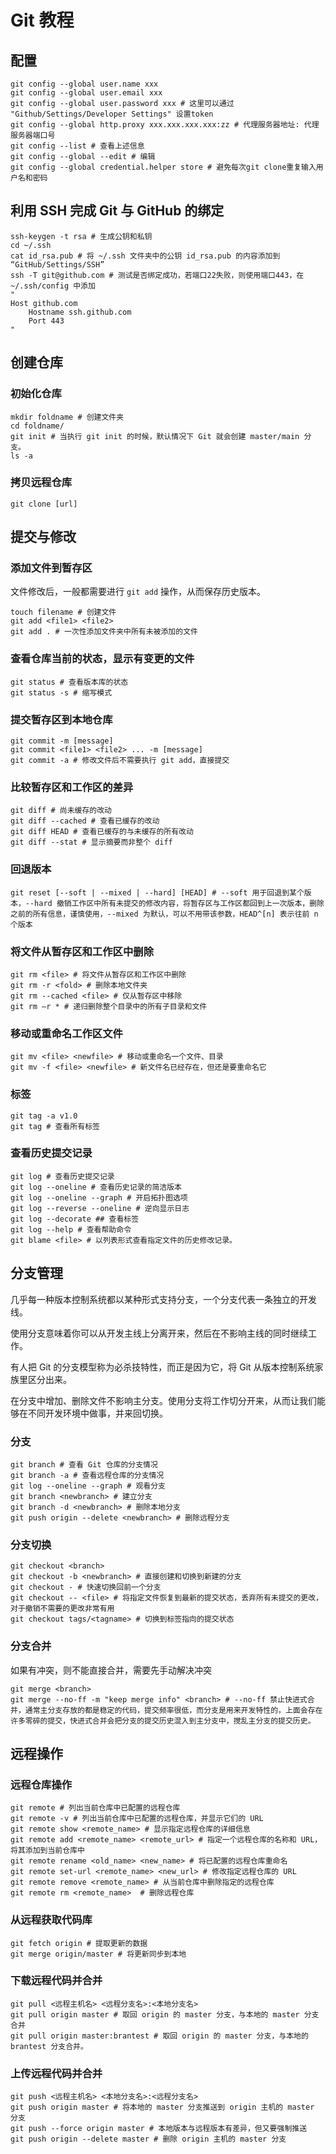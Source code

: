# Git 教程

## 配置

```shell
git config --global user.name xxx
git config --global user.email xxx
git config --global user.password xxx # 这里可以通过 "Github/Settings/Developer Settings" 设置token
git config --global http.proxy xxx.xxx.xxx.xxx:zz # 代理服务器地址: 代理服务器端口号
git config --list # 查看上述信息
git config --global --edit # 编辑
git config --global credential.helper store # 避免每次git clone重复输入用户名和密码
```

## 利用 SSH 完成 Git 与 GitHub 的绑定

```shell
ssh-keygen -t rsa # 生成公钥和私钥
cd ~/.ssh
cat id_rsa.pub # 将 ~/.ssh 文件夹中的公钥 id_rsa.pub 的内容添加到 “GitHub/Settings/SSH”
ssh -T git@github.com # 测试是否绑定成功，若端口22失败，则使用端口443，在 ~/.ssh/config 中添加 
" 
Host github.com 
    Hostname ssh.github.com 
    Port 443 
"
```

## 创建仓库

### 初始化仓库

```shell
mkdir foldname # 创建文件夹
cd foldname/
git init # 当执行 git init 的时候，默认情况下 Git 就会创建 master/main 分支。
ls -a
```

### 拷贝远程仓库

```shell
git clone [url]
```

## 提交与修改

### 添加文件到暂存区

文件修改后，一般都需要进行 `git add` 操作，从而保存历史版本。

```shell
touch filename # 创建文件
git add <file1> <file2>
git add . # 一次性添加文件夹中所有未被添加的文件
```

### 查看仓库当前的状态，显示有变更的文件

```shell
git status # 查看版本库的状态
git status -s # 缩写模式
```

### 提交暂存区到本地仓库

```shell
git commit -m [message]
git commit <file1> <file2> ... -m [message]
git commit -a # 修改文件后不需要执行 git add，直接提交
```

### 比较暂存区和工作区的差异

```shell
git diff # 尚未缓存的改动
git diff --cached # 查看已缓存的改动
git diff HEAD # 查看已缓存的与未缓存的所有改动
git diff --stat # 显示摘要而非整个 diff
```

### 回退版本

```shell
git reset [--soft | --mixed | --hard] [HEAD] # --soft 用于回退到某个版本，--hard 撤销工作区中所有未提交的修改内容，将暂存区与工作区都回到上一次版本，删除之前的所有信息，谨慎使用，--mixed 为默认，可以不用带该参数，HEAD^[n] 表示往前 n 个版本
```

### 将文件从暂存区和工作区中删除

```shell
git rm <file> # 将文件从暂存区和工作区中删除
git rm -r <fold> # 删除本地文件夹
git rm --cached <file> # 仅从暂存区中移除
git rm –r * # 递归删除整个目录中的所有子目录和文件
```
 
### 移动或重命名工作区文件

```shell
git mv <file> <newfile> # 移动或重命名一个文件、目录
git mv -f <file> <newfile> # 新文件名已经存在，但还是要重命名它
```

### 标签

```shell
git tag -a v1.0 
git tag # 查看所有标签
```

### 查看历史提交记录

```shell
git log # 查看历史提交记录
git log --oneline # 查看历史记录的简洁版本
git log --oneline --graph # 开启拓扑图选项
git log --reverse --oneline # 逆向显示日志
git log --decorate ## 查看标签
git log --help # 查看帮助命令
git blame <file> # 以列表形式查看指定文件的历史修改记录。
```

## 分支管理
几乎每一种版本控制系统都以某种形式支持分支，一个分支代表一条独立的开发线。

使用分支意味着你可以从开发主线上分离开来，然后在不影响主线的同时继续工作。

有人把 Git 的分支模型称为必杀技特性，而正是因为它，将 Git 从版本控制系统家族里区分出来。

在分支中增加、删除文件不影响主分支。使用分支将工作切分开来，从而让我们能够在不同开发环境中做事，并来回切换。

### 分支

```shell
git branch # 查看 Git 仓库的分支情况
git branch -a # 查看远程仓库的分支情况
git log --oneline --graph # 观看分支
git branch <newbranch> # 建立分支
git branch -d <newbranch> # 删除本地分支
git push origin --delete <newbranch> # 删除远程分支
```

### 分支切换

```shell
git checkout <branch>
git checkout -b <newbranch> # 直接创建和切换到新建的分支
git checkout - # 快速切换回前一个分支
git checkout -- <file> # 将指定文件恢复到最新的提交状态，丢弃所有未提交的更改，对于撤销不需要的更改非常有用
git checkout tags/<tagname> # 切换到标签指向的提交状态
```

### 分支合并
如果有冲突，则不能直接合并，需要先手动解决冲突

```shell
git merge <branch>
git merge --no-ff -m "keep merge info" <branch> # --no-ff 禁止快进式合并，通常主分支存放的都是稳定的代码，提交频率很低，而分支是用来开发特性的，上面会存在许多零碎的提交，快进式合并会把分支的提交历史混入到主分支中，搅乱主分支的提交历史。
```

## 远程操作

### 远程仓库操作

```shell
git remote # 列出当前仓库中已配置的远程仓库
git remote -v # 列出当前仓库中已配置的远程仓库，并显示它们的 URL
git remote show <remote_name> # 显示指定远程仓库的详细信息
git remote add <remote_name> <remote_url> # 指定一个远程仓库的名称和 URL，将其添加到当前仓库中
git remote rename <old_name> <new_name> # 将已配置的远程仓库重命名
git remote set-url <remote_name> <new_url> # 修改指定远程仓库的 URL
git remote remove <remote_name> # 从当前仓库中删除指定的远程仓库
git remote rm <remote_name>  # 删除远程仓库

```

### 从远程获取代码库

```shell
git fetch origin # 提取更新的数据
git merge origin/master # 将更新同步到本地
```

### 下载远程代码并合并

```shell
git pull <远程主机名> <远程分支名>:<本地分支名>
git pull origin master # 取回 origin 的 master 分支，与本地的 master 分支合并
git pull origin master:brantest # 取回 origin 的 master 分支，与本地的 brantest 分支合并。
```

### 上传远程代码并合并

```shell
git push <远程主机名> <本地分支名>:<远程分支名>
git push origin master # 将本地的 master 分支推送到 origin 主机的 master 分支
git push --force origin master # 本地版本与远程版本有差异，但又要强制推送
git push origin --delete master # 删除 origin 主机的 master 分支
```
